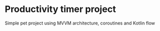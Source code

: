 # Productivity timer project
Simple pet project using MVVM architecture, coroutines and Kotlin flow

